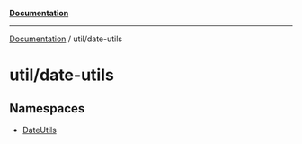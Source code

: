 [**Documentation**](../../index.md)

***

[Documentation](../../index.md) / util/date-utils

# util/date-utils

## Namespaces

- [DateUtils](namespaces/DateUtils/index.md)
